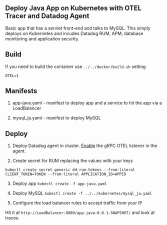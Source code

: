 Deploy Java App on Kubernetes with OTEL Tracer and Datadog Agent
--

Basic app that has a servlet front-end and talks to MySQL.  This simply deploys
on Kubernetes and incudes Datadog RUM, APM, database monitoring and application
 security.  

Build
--

If you need to build the container use ```../../docker/build.sh``` setting
```
OTEL=1
```  

Manifests
--

1) app-java.yaml - manifest to deploy app and a service to hit the app via a
LoadBalancer  

2) mysql_ja.yaml - manifest to deploy MySQL  

Deploy  
---

1) Deploy Datadog agent in cluster.  [Enable](https://docs.datadoghq.com/tracing/trace_collection/open_standards/otlp_ingest_in_the_agent/?tab=kuberneteshelmvaluesyaml#enabling-otlp-ingestion-on-the-datadog-agent)
the gRPC OTEL listener in the agent.

2) Create secret for RUM replacing the values with your keys  

 ```
 kubectl create secret generic dd-rum-tokens --from-literal CLIENT_TOKEN=TOKEN --from-literal APPLICATION_ID=APPID
 ```  

3) Deploy app ```kubectl create -f app-java.yaml```

2) Deploy MySQL ```kubectl create -f ../../kubernetes/mysql_ja.yaml```  

3) Configure the load  balancer rules to accept traffic from your IP

Hit it at ```http://LoadBalancer:8080/app-java-0.0.1-SNAPSHOT/```
and look at traces.  

